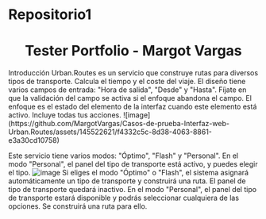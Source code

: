# Repositorio1
<h1 align="center">
  Tester Portfolio - Margot Vargas
 </h1>
Introducción
Urban.Routes es un servicio que construye rutas para diversos tipos de transporte. Calcula el tiempo y el coste del viaje.
El diseño tiene varios campos de entrada: "Hora de salida", "Desde" y "Hasta". Fíjate en que la validación del campo se activa si el enfoque abandona el campo. El enfoque es el estado del elemento de la interfaz cuando este elemento está activo. Incluye todas tus acciones.
![image](https://github.com/MargotVargas/Casos-de-prueba-Interfaz-web-Urban.Routes/assets/145522621/f4332c5c-8d38-4063-8861-e3a30cd10758)


Este servicio tiene varios modos: "Óptimo", "Flash" y "Personal". En el modo "Personal", el panel del tipo de transporte está activo, y puedes elegir el tipo. ![image](https://github.com/MargotVargas/Casos-de-prueba-Interfaz-web-Urban.Routes/assets/145522621/a920837b-4198-4963-bf55-69391f185f2d)
Si eliges el modo "Óptimo" o "Flash", el sistema asignará automáticamente un tipo de transporte y construirá una ruta. El panel de tipo de transporte quedará inactivo.
En el modo "Personal", el panel del tipo de transporte estará disponible y podrás seleccionar cualquiera de las opciones. Se construirá una ruta para ello.
